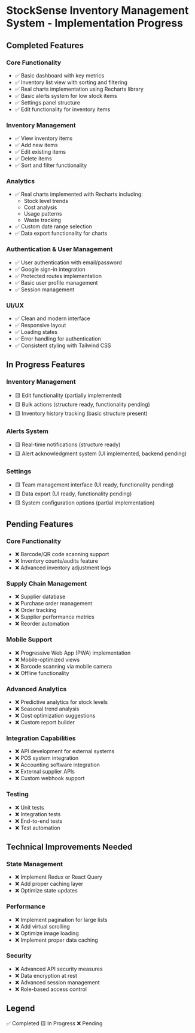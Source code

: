 # StockSense Inventory Management System - Implementation Progress

## Completed Features

### Core Functionality
- ✅ Basic dashboard with key metrics
- ✅ Inventory list view with sorting and filtering
- ✅ Real charts implementation using Recharts library
- ✅ Basic alerts system for low stock items
- ✅ Settings panel structure
- ✅ Edit functionality for inventory items

### Inventory Management
- ✅ View inventory items
- ✅ Add new items
- ✅ Edit existing items
- ✅ Delete items
- ✅ Sort and filter functionality

### Analytics
- ✅ Real charts implemented with Recharts including:
  - Stock level trends
  - Cost analysis
  - Usage patterns
  - Waste tracking
- ✅ Custom date range selection
- ✅ Data export functionality for charts

### Authentication & User Management
- ✅ User authentication with email/password
- ✅ Google sign-in integration
- ✅ Protected routes implementation
- ✅ Basic user profile management
- ✅ Session management

### UI/UX
- ✅ Clean and modern interface
- ✅ Responsive layout
- ✅ Loading states
- ✅ Error handling for authentication
- ✅ Consistent styling with Tailwind CSS

## In Progress Features

### Inventory Management
- 🟨 Edit functionality (partially implemented)
- 🟨 Bulk actions (structure ready, functionality pending)
- 🟨 Inventory history tracking (basic structure present)

### Alerts System
- 🟨 Real-time notifications (structure ready)
- 🟨 Alert acknowledgment system (UI implemented, backend pending)

### Settings
- 🟨 Team management interface (UI ready, functionality pending)
- 🟨 Data export (UI ready, functionality pending)
- 🟨 System configuration options (partial implementation)

## Pending Features

### Core Functionality
- ❌ Barcode/QR code scanning support
- ❌ Inventory counts/audits feature
- ❌ Advanced inventory adjustment logs

### Supply Chain Management
- ❌ Supplier database
- ❌ Purchase order management
- ❌ Order tracking
- ❌ Supplier performance metrics
- ❌ Reorder automation

### Mobile Support
- ❌ Progressive Web App (PWA) implementation
- ❌ Mobile-optimized views
- ❌ Barcode scanning via mobile camera
- ❌ Offline functionality

### Advanced Analytics
- ❌ Predictive analytics for stock levels
- ❌ Seasonal trend analysis
- ❌ Cost optimization suggestions
- ❌ Custom report builder

### Integration Capabilities
- ❌ API development for external systems
- ❌ POS system integration
- ❌ Accounting software integration
- ❌ External supplier APIs
- ❌ Custom webhook support

### Testing
- ❌ Unit tests
- ❌ Integration tests
- ❌ End-to-end tests
- ❌ Test automation

## Technical Improvements Needed

### State Management
- ❌ Implement Redux or React Query
- ❌ Add proper caching layer
- ❌ Optimize state updates

### Performance
- ❌ Implement pagination for large lists
- ❌ Add virtual scrolling
- ❌ Optimize image loading
- ❌ Implement proper data caching

### Security
- ❌ Advanced API security measures
- ❌ Data encryption at rest
- ❌ Advanced session management
- ❌ Role-based access control

## Legend
✅ Completed
🟨 In Progress
❌ Pending
